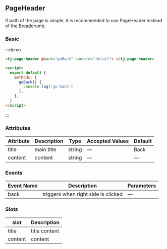 ## PageHeader

If path of the page is simple, it is recommended to use PageHeader instead of the Breadcrumb.

### Basic

:::demo

```html
<tj-page-header @back="goBack" content="detail"> </tj-page-header>

<script>
  export default {
    methods: {
      goBack() {
        console.log('go back')
      },
    },
  }
</script>
```

:::

### Attributes

| Attribute | Description | Type   | Accepted Values | Default |
| --------- | ----------- | ------ | --------------- | ------- |
| title     | main title  | string | —               | Back    |
| content   | content     | string | —               | —       |

### Events

| Event Name | Description                         | Parameters |
| ---------- | ----------------------------------- | ---------- |
| back       | triggers when right side is clicked | —          |

### Slots

| slot    | Description   |
| ------- | ------------- |
| title   | title content |
| content | content       |
